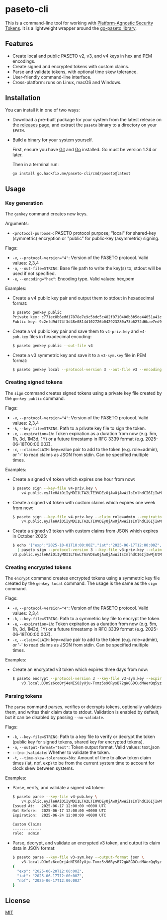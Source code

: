 # paseto-cli

This is a command-line tool for working with [Platform-Agnostic Security Tokens](https://paseto.io/). It is a lightweight wrapper around the [go-paseto library](https://github.com/aidantwoods/go-paseto).


## Features

- Create local and public PASETO v2, v3, and v4 keys in hex and PEM encodings.
- Create signed and encrypted tokens with custom claims.
- Parse and validate tokens, with optional time skew tolerance.
- User-friendly command-line interface.
- Cross-platform: runs on Linux, macOS and Windows.


## Installation

You can install it in one of two ways:

- Download a pre-built package for your system from the latest release on the [releases page](https://github.com/hackfixme/paseto-cli/releases), and extract the `paseto` binary to a directory on your `$PATH`.

- Build a binary for your system yourself.

  First, ensure you have [Git](https://github.com/git-guides/install-git) and [Go](https://golang.org/doc/install) installed. Go must be version 1.24 or later.

  Then in a terminal run:

  ```sh
  go install go.hackfix.me/paseto-cli/cmd/paseto@latest
  ```


## Usage

### Key generation

The `genkey` command creates new keys.

Arguments:
-  `<protocol-purpose>`: PASETO protocol purpose; "local" for shared-key (symmetric) encryption or "public" for public-key (asymmetric) signing.

Flags:
- `-v`, `--protocol-version="4"`: Version of the PASETO protocol. Valid values: 2,3,4
- `-o`, `--out-file=STRING`: Base file path to write the key(s) to; stdout will be used if not specified.
- `-e`, `--encoding="hex"`: Encoding type. Valid values: hex,pem


Examples:
- Create a v4 public key pair and output them to stdout in hexadecimal format:
  ```sh
  $ paseto genkey public
  Private key: c771ec8b6edd17878e7e9c5bdc5c482f0710400b3b5de44051a41c8b72ceba059c2efd9df74f3d48e0814d102726b042923280a73b6272d6bae7ed9f694ec332
  Public key: 9c2efd9df74f3d48e0814d102726b042923280a73b6272d6bae7ed9f694ec332
  ```

- Create a v4 public key pair and save them to `v4-priv.key` and `v4-pub.key` files in hexadecimal encoding:
  ```sh
  $ paseto genkey public --out-file v4
  ```

- Create a v3 symmetric key and save it to a `v3-sym.key` file in PEM format:
  ```sh
  $ paseto genkey local --protocol-version 3 --out-file v3 --encoding pem
  ```


### Creating signed tokens

The `sign` command creates signed tokens using a private key file created by the `genkey public` command.

Flags:
- `-v`, `--protocol-version="4"`: Version of the PASETO protocol. Valid values: 2,3,4
- `-k`, `--key-file=STRING`: Path to a private key file to sign the token.
- `-e`, `--expiration=1h`: Token expiration as a duration from now (e.g. 5m, 1h, 3d, 1M3d, 1Y) or a future timestamp in RFC 3339 format (e.g. 2025-06-18T00:00:00Z).
- `-c`, `--claim=CLAIM`: key=value pair to add to the token (e.g. role=admin), or '-' to read claims as JSON from stdin. Can be specified multiple times.

Examples:
- Create a signed v4 token which expires one hour from now:
  ```sh
  $ paseto sign --key-file v4-priv.key \
      v4.public.eyJleHAiOiIyMDI1LTA2LTE3VDEzOjAwOjAwWiIsImlhdCI6IjIwMjUtMDYtMTdUMTI6MDA6MDBaIiwibmJmIjoiMjAyNS0wNi0xN1QxMjowMDowMFoifXMMUWTRJKhb0l5upxXaGVS0ZjZEVfgjO22K74N89MuOrWzTAsHvOSXVBXbV7_7kp0KwBIrhCrBZYwVu5iSaQAc
  ```

- Create a signed v4 token with custom claims which expires one week from now:
  ```sh
  $ paseto sign --key-file v4-priv.key --claim role=admin --expiration=1w \
      v4.public.eyJleHAiOiIyMDI1LTA2LTI0VDEyOjAwOjAwWiIsImlhdCI6IjIwMjUtMDYtMTdUMTI6MDA6MDBaIiwibmJmIjoiMjAyNS0wNi0xN1QxMjowMDowMFoiLCJyb2xlIjoiYWRtaW4ifQgLXjFzQ-Plrr7DDgOCuuZNxur7KSkaiYCYhoEn-4uY1pc3qIqwKq1CF4CBwqHmplNuzP9RZvZR-n9sZmzGOQM
  ```

- Create a signed v3 token with custom claims from JSON which expires in October 2025:
  ```sh
  $ echo '{"exp":"2025-10-01T10:00:00Z","iat":"2025-06-17T12:00:00Z","nbf":"2025-06-17T12:00:00Z","role":"admin","priority":1}' \
    | paseto sign --protocol-version 3 --key-file v3-priv.key --claim - --claim sub=Bob
  v3.public.eyJleHAiOiIyMDI1LTEwLTAxVDEwOjAwOjAwWiIsImlhdCI6IjIwMjUtMDYtMTdUMTI6MDA6MDBaIiwibmJmIjoiMjAyNS0wNi0xN1QxMjowMDowMFoiLCJwcmlvcml0eSI6MSwicm9sZSI6ImFkbWluIiwic3ViIjoiQm9iIn2q6KeNntB3mMmHqUnlpXmuPgcK_nQ4owJ7m4AC7q3HAwcMIdY0myT4HpTyDQusGxHJGwYaZEVhXeJ857tw2cDz8Y2kDqMjd4VDyPGvEMU8XCtk2CW2VBySnZ2CzNVWVSk
  ```


### Creating encrypted tokens

The `encrypt` command creates encrypted tokens using a symmetric key file created by the `genkey local` command. The usage is the same as the `sign` command.

Flags:
- `-v`, `--protocol-version="4"`: Version of the PASETO protocol. Valid values: 2,3,4
- `-k`, `--key-file=STRING`: Path to a symmetric key file to encrypt the token.
- `-e`, `--expiration=1h`: Token expiration as a duration from now (e.g. 5m, 1h, 3d, 1M3d, 1Y) or a future timestamp in RFC 3339 format (e.g. 2025-06-18T00:00:00Z).
- `-c`, `--claim=CLAIM`: key=value pair to add to the token (e.g. role=admin), or '-' to read claims as JSON from stdin. Can be specified multiple times.

Examples:
- Create an encrypted v3 token which expires three days from now:
  ```sh
  $ paseto encrypt --protocol-version 3 --key-file v3-sym.key --expiration 3d \
      v3.local.DJnSz6coQrj4eNIS0JyUju-Txmz5s96RysB72gW8GDCudMWerQq5yzkg5g0bi081VwpE6_5CkNNruY_276kh-kA79yqpvnjyQ8ZAZw_sfcD7y8rVJFdFAa1KWF5kEiJcq6B45ZPYzPIHrg7FF_xALgeWI_IMPetgJQj7Pzy_1lnT1Ipr5C1D-BFk6M4uov9pTeX_B3GgdzJGZfFV1mxOSc8FPlKvuqnP
  ```


### Parsing tokens

The `parse` command parses, verifies or decrypts tokens, optionally validates them, and writes their claim data to stdout. Validation is enabled by default, but it can be disabled by passing `--no-validate`.

Flags:
- `-k`, `--key-file=STRING`: Path to a key file to verify or decrypt the token (public key for signed tokens, shared key for encrypted tokens).
- `-o`, `--output-format="text"`: Token output format. Valid values: text,json
- `--[no-]validate`: Whether to validate the token.
- `-t`, `--time-skew-tolerance=30s`: Amount of time to allow token claim times (iat, nbf, exp) to be from the current system time to account for clock skew between systems.

Examples:
- Parse, verify, and validate a signed v4 token:
  ```sh
  $ paseto parse --key-file v4-pub.key \
      v4.public.eyJleHAiOiIyMDI1LTA2LTI0VDEyOjAwOjAwWiIsImlhdCI6IjIwMjUtMDYtMTdUMTI6MDA6MDBaIiwibmJmIjoiMjAyNS0wNi0xN1QxMjowMDowMFoiLCJyb2xlIjoiYWRtaW4ifQgLXjFzQ-Plrr7DDgOCuuZNxur7KSkaiYCYhoEn-4uY1pc3qIqwKq1CF4CBwqHmplNuzP9RZvZR-n9sZmzGOQM
  Issued At:   2025-06-17 12:00:00 +0000 UTC
  Not Before:  2025-06-17 12:00:00 +0000 UTC
  Expiration:  2025-06-24 12:00:00 +0000 UTC
  
  Custom Claims
  -------------
  role:  admin
  ```

- Parse, decrypt, and validate an encrypted v3 token, and output its claim data in JSON format:
  ```sh
  $ paseto parse --key-file v3-sym.key --output-format json \
      v3.local.DJnSz6coQrj4eNIS0JyUju-Txmz5s96RysB72gW8GDCudMWerQq5yzkg5g0bi081VwpE6_5CkNNruY_276kh-kA79yqpvnjyQ8ZAZw_sfcD7y8rVJFdFAa1KWF5kEiJcq6B45ZPYzPIHrg7FF_xALgeWI_IMPetgJQj7Pzy_1lnT1Ipr5C1D-BFk6M4uov9pTeX_B3GgdzJGZfFV1mxOSc8FPlKvuqnP
  {
    "exp": "2025-06-20T12:00:00Z",
    "iat": "2025-06-17T12:00:00Z",
    "nbf": "2025-06-17T12:00:00Z"
  }
  ```


## License

[MIT](/LICENSE)

